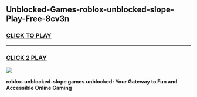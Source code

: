 
## Unblocked-Games-roblox-unblocked-slope-Play-Free-8cv3n
<h3>
<a href="https://premium76.site?title=roblox-unblocked-slope&ref=10A">CLICK TO PLAY</a></h3>
<hr>

<h3>
<a href="https://premium76.site?title=roblox-unblocked-slope&ref=10A">CLICK 2 PLAY</a>
  
</h3>

<a href="https://premium76.site?title=roblox-unblocked-slope&ref=10A"><img src="https://clearcache.store/games.png"></a>


**roblox-unblocked-slope games unblocked: Your Gateway to Fun and Accessible Online Gaming**
